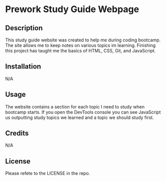 # Prework Study Guide Webpage

## Description

This study guide website was created to help me during coding bootcamp. 
The site allows me to keep notes on various topics im learning.
Finishing this project has taught me the basics of HTML, CSS, Git, and JavaScript.

## Installation

N/A

## Usage

The website contains a section for each topic I need to study when bootcamp starts. 
If you open the DevTools console you can see JavaScript us outputting study topics we learned 
and a topic we should study first.


## Credits

N/A

## License

Please refete to the LICENSE in the repo.
